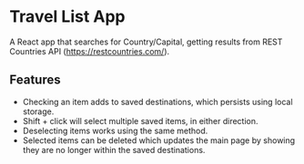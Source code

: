 # Travel List App

A React app that searches for Country/Capital, getting results from REST Countries API (https://restcountries.com/).

## Features 

* Checking an item adds to saved destinations, which persists using local storage. 
* Shift + click will select multiple saved items, in either direction. 
* Deselecting items works using the same method.
* Selected items can be deleted which updates the main page by showing they are no longer within the saved destinations. 
